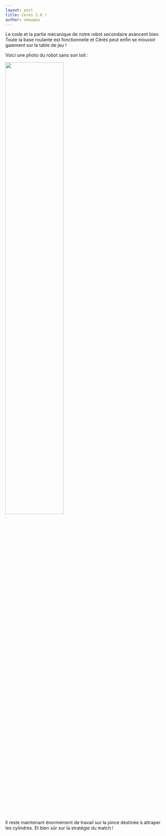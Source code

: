 ```yaml
---
layout: post
title: Ceres 2.0 !
author: xmaupeu
---
```


Le code et la partie mécanique de notre robot secondaire avancent bien. Toute la base roulante est fonctionnelle et Cérès peut enfin se mouvoir gaiement sur la table de jeu !

Voici une photo du robot sans son toit :

<div class="center">
     <img width="60%" src="{{site.baseurl}}/images/projects/ceres2/bottom01.png" />
</div>

Il reste maintenant énormément de travail sur la pince destinée à attraper les cylindres. Et bien sûr sur la stratégie du match !
